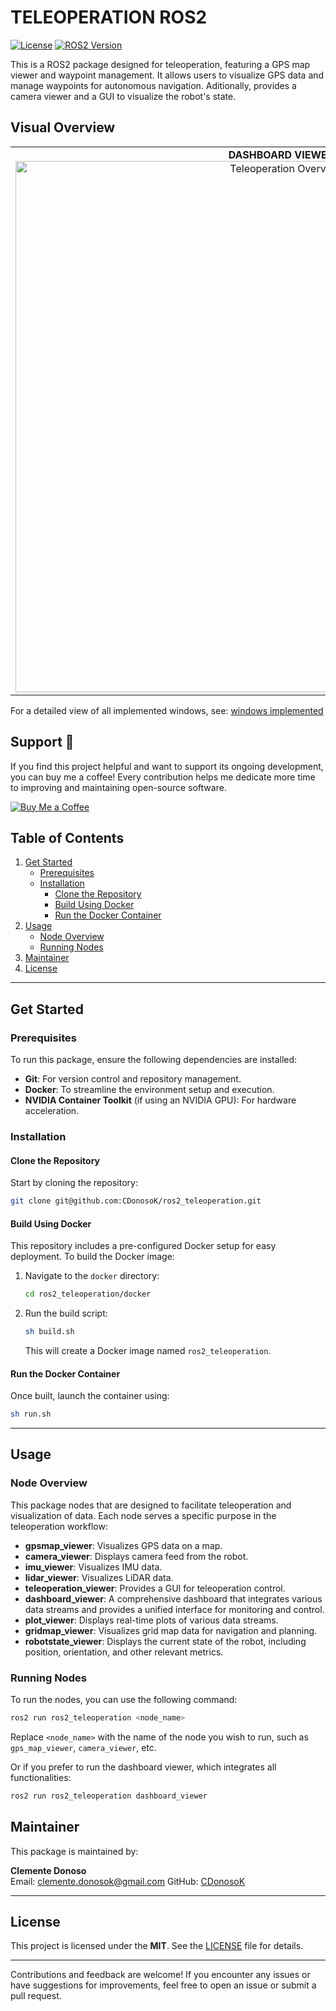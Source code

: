 # TELEOPERATION ROS2

[![License](https://img.shields.io/badge/License-MIT--Clause-blue.svg)](https://opensource.org/licenses/MIT)
[![ROS2 Version](https://img.shields.io/badge/ROS-Humble-green)](https://docs.ros.org/en/humble/index.html)

This is a ROS2 package designed for teleoperation, featuring a GPS map viewer and waypoint management. It allows users to visualize GPS data and manage waypoints for autonomous navigation. Aditionally, provides a camera viewer and a GUI to visualize the robot's state.

## Visual Overview
<table>
  <tr>
    <td colspan="2" align="center">
      <strong>DASHBOARD VIEWER</strong><br>
      <img src="https://github.com/CDonosoK/ros2_teleoperation/blob/main/images/dashboard.gif" alt="Teleoperation Overview" width="850">
    </td>
  </tr>
</table>

For a detailed view of all implemented windows, see: [windows implemented](WINDOWS_IMPLEMENTED.md)

## Support 💖

If you find this project helpful and want to support its ongoing development, you can buy me a coffee! Every contribution helps me dedicate more time to improving and maintaining open-source software.

<a href="https://www.buymeacoffee.com/CDonosoK" target="https://buymeacoffee.com/cdonosok">
  <img src="https://img.shields.io/badge/Buy%20Me%20a%20Coffee-Support-orange?style=for-the-badge&logo=buy-me-a-coffee&logoColor=white" alt="Buy Me a Coffee">
</a>


## Table of Contents
1. [Get Started](#get-started)
   - [Prerequisites](#prerequisites)
   - [Installation](#installation)
      - [Clone the Repository](#clone-the-repository)
      - [Build Using Docker](#build-using-docker)
      - [Run the Docker Container](#run-the-docker-container)
2. [Usage](#usage)
   - [Node Overview](#node-overview)
   - [Running Nodes](#running-nodes)
3. [Maintainer](#maintainer)
3. [License](#license)

---

## Get Started
### Prerequisites

To run this package, ensure the following dependencies are installed:
- **Git**: For version control and repository management.
- **Docker**: To streamline the environment setup and execution.
- **NVIDIA Container Toolkit** (if using an NVIDIA GPU): For hardware acceleration.


### Installation

#### Clone the Repository
Start by cloning the repository:
```bash
git clone git@github.com:CDonosoK/ros2_teleoperation.git
```

#### Build Using Docker
This repository includes a pre-configured Docker setup for easy deployment. To build the Docker image:
1. Navigate to the `docker` directory:
   ```bash
   cd ros2_teleoperation/docker
   ```
2. Run the build script:
   ```bash
   sh build.sh
   ```
   This will create a Docker image named `ros2_teleoperation`.

#### Run the Docker Container
Once built, launch the container using:
```bash
sh run.sh
```
---

## Usage
### Node Overview

This package nodes that are designed to facilitate teleoperation and visualization of data. Each node serves a specific purpose in the teleoperation workflow:
- **gpsmap_viewer**: Visualizes GPS data on a map.
- **camera_viewer**: Displays camera feed from the robot.
- **imu_viewer**: Visualizes IMU data.
- **lidar_viewer**: Visualizes LiDAR data.
- **teleoperation_viewer**: Provides a GUI for teleoperation control.
- **dashboard_viewer**: A comprehensive dashboard that integrates various data streams and provides a unified interface for monitoring and control.
- **plot_viewer**: Displays real-time plots of various data streams.
- **gridmap_viewer**: Visualizes grid map data for navigation and planning.
- **robotstate_viewer**: Displays the current state of the robot, including position, orientation, and other relevant metrics.


### Running Nodes
To run the nodes, you can use the following command:
```bash
ros2 run ros2_teleoperation <node_name>
```
Replace `<node_name>` with the name of the node you wish to run, such as `gps_map_viewer`, `camera_viewer`, etc.

Or if you prefer to run the dashboard viewer, which integrates all functionalities:
```bash
ros2 run ros2_teleoperation dashboard_viewer
```

## Maintainer
This package is maintained by:

**Clemente Donoso**  
Email: [clemente.donosok@gmail.com](mailto:clemente.donosok@gmail.com)
GitHub: [CDonosoK](https://github.com/CDonosoK)  

---

## License
This project is licensed under the **MIT**. See the [LICENSE](LICENSE) file for details.

---
Contributions and feedback are welcome! If you encounter any issues or have suggestions for improvements, feel free to open an issue or submit a pull request.